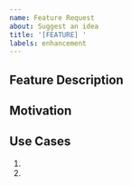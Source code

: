 ```yaml
---
name: Feature Request
about: Suggest an idea
title: '[FEATURE] '
labels: enhancement
---
```


## Feature Description
<!-- What feature would you like? -->

## Motivation
<!-- Why is this needed? -->

## Use Cases
1. 
2. 
